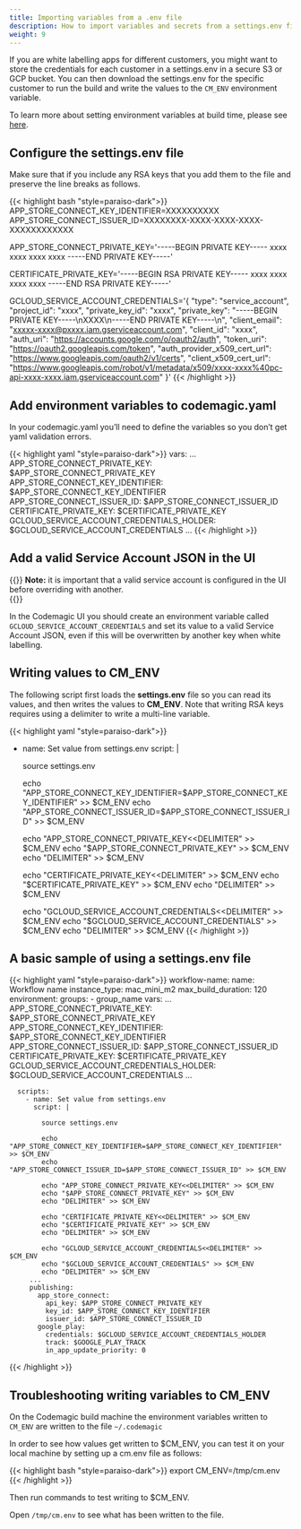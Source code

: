 ```yaml
---
title: Importing variables from a .env file
description: How to import variables and secrets from a settings.env file
weight: 9
---
```

If you are white labelling apps for different customers, you might want to store the credentials for each customer in a settings.env in a secure S3 or GCP bucket. You can then download the settings.env for the specific customer to run the build and write the values to the `CM_ENV` environment variable. 

To learn more about setting environment variables at build time, please see [here](../yaml-basic-configuration/using-environment-variables/).

## Configure the settings.env file 

Make sure that if you include any RSA keys that you add them to the file and preserve the line breaks as follows.

{{< highlight bash "style=paraiso-dark">}}
APP_STORE_CONNECT_KEY_IDENTIFIER=XXXXXXXXXX
APP_STORE_CONNECT_ISSUER_ID=XXXXXXXX-XXXX-XXXX-XXXX-XXXXXXXXXXXX

APP_STORE_CONNECT_PRIVATE_KEY='-----BEGIN PRIVATE KEY-----
xxxx
xxxx
xxxx
xxxx
-----END PRIVATE KEY-----'

CERTIFICATE_PRIVATE_KEY='-----BEGIN RSA PRIVATE KEY-----
xxxx
xxxx
xxxx
xxxx
-----END RSA PRIVATE KEY-----'

GCLOUD_SERVICE_ACCOUNT_CREDENTIALS='{
  "type": "service_account",
  "project_id": "xxxx",
  "private_key_id": "xxxx",
  "private_key": "-----BEGIN PRIVATE KEY-----\nXXXX\n-----END PRIVATE KEY-----\n",
  "client_email": "xxxxx-xxxx@pxxxx.iam.gserviceaccount.com",
  "client_id": "xxxx",
  "auth_uri": "https://accounts.google.com/o/oauth2/auth",
  "token_uri": "https://oauth2.googleapis.com/token",
  "auth_provider_x509_cert_url": "https://www.googleapis.com/oauth2/v1/certs",
  "client_x509_cert_url": "https://www.googleapis.com/robot/v1/metadata/x509/xxxx-xxxx%40pc-api-xxxx-xxxx.iam.gserviceaccount.com"
}'
{{< /highlight >}}

## Add environment variables to codemagic.yaml

In your codemagic.yaml you’ll need to define the variables so you don’t get yaml validation errors.

{{< highlight yaml "style=paraiso-dark">}}
    vars:
      ...
      APP_STORE_CONNECT_PRIVATE_KEY: $APP_STORE_CONNECT_PRIVATE_KEY
      APP_STORE_CONNECT_KEY_IDENTIFIER: $APP_STORE_CONNECT_KEY_IDENTIFIER
      APP_STORE_CONNECT_ISSUER_ID: $APP_STORE_CONNECT_ISSUER_ID
      CERTIFICATE_PRIVATE_KEY: $CERTIFICATE_PRIVATE_KEY
      GCLOUD_SERVICE_ACCOUNT_CREDENTIALS_HOLDER: $GCLOUD_SERVICE_ACCOUNT_CREDENTIALS
      ...
{{< /highlight >}}

## Add a valid Service Account JSON in the UI

{{<notebox>}}
**Note:** it is important that a valid service account is configured in the UI before overriding with another.  
{{</notebox>}}

In the Codemagic UI you should create an environment variable called `GCLOUD_SERVICE_ACCOUNT_CREDENTIALS` and set its value to a valid Service Account JSON, even if this will be overwritten by another key when white labelling.

## Writing values to CM_ENV

The following script first loads the **settings.env** file so you can read its values, and then writes the values to **CM_ENV**. Note that writing RSA keys requires using a delimiter to write a multi-line variable.


{{< highlight yaml "style=paraiso-dark">}}
  - name: Set value from settings.env
    script: | 

    source settings.env

    echo "APP_STORE_CONNECT_KEY_IDENTIFIER=$APP_STORE_CONNECT_KEY_IDENTIFIER" >> $CM_ENV
    echo "APP_STORE_CONNECT_ISSUER_ID=$APP_STORE_CONNECT_ISSUER_ID" >> $CM_ENV

    echo "APP_STORE_CONNECT_PRIVATE_KEY<<DELIMITER" >> $CM_ENV
    echo "$APP_STORE_CONNECT_PRIVATE_KEY" >> $CM_ENV
    echo "DELIMITER" >> $CM_ENV

    echo "CERTIFICATE_PRIVATE_KEY<<DELIMITER" >> $CM_ENV
    echo "$CERTIFICATE_PRIVATE_KEY" >> $CM_ENV
    echo "DELIMITER" >> $CM_ENV

    echo "GCLOUD_SERVICE_ACCOUNT_CREDENTIALS<<DELIMITER" >> $CM_ENV
    echo "$GCLOUD_SERVICE_ACCOUNT_CREDENTIALS" >> $CM_ENV
    echo "DELIMITER" >> $CM_ENV
{{< /highlight >}}

## A basic sample of using a settings.env file

{{< highlight yaml "style=paraiso-dark">}}
workflow-name:
  name: Workflow name
  instance_type: mac_mini_m2
    max_build_duration: 120
    environment:
      groups:
        - group_name
      vars:
        ...
        APP_STORE_CONNECT_PRIVATE_KEY: $APP_STORE_CONNECT_PRIVATE_KEY
        APP_STORE_CONNECT_KEY_IDENTIFIER: $APP_STORE_CONNECT_KEY_IDENTIFIER
        APP_STORE_CONNECT_ISSUER_ID: $APP_STORE_CONNECT_ISSUER_ID
        CERTIFICATE_PRIVATE_KEY: $CERTIFICATE_PRIVATE_KEY
        GCLOUD_SERVICE_ACCOUNT_CREDENTIALS_HOLDER: $GCLOUD_SERVICE_ACCOUNT_CREDENTIALS
        ...


      scripts:
        - name: Set value from settings.env
          script: | 

            source settings.env

            echo "APP_STORE_CONNECT_KEY_IDENTIFIER=$APP_STORE_CONNECT_KEY_IDENTIFIER" >> $CM_ENV
            echo "APP_STORE_CONNECT_ISSUER_ID=$APP_STORE_CONNECT_ISSUER_ID" >> $CM_ENV

            echo "APP_STORE_CONNECT_PRIVATE_KEY<<DELIMITER" >> $CM_ENV
            echo "$APP_STORE_CONNECT_PRIVATE_KEY" >> $CM_ENV
            echo "DELIMITER" >> $CM_ENV

            echo "CERTIFICATE_PRIVATE_KEY<<DELIMITER" >> $CM_ENV
            echo "$CERTIFICATE_PRIVATE_KEY" >> $CM_ENV
            echo "DELIMITER" >> $CM_ENV

            echo "GCLOUD_SERVICE_ACCOUNT_CREDENTIALS<<DELIMITER" >> $CM_ENV
            echo "$GCLOUD_SERVICE_ACCOUNT_CREDENTIALS" >> $CM_ENV
            echo "DELIMITER" >> $CM_ENV
         ...
         publishing:
           app_store_connect:              
             api_key: $APP_STORE_CONNECT_PRIVATE_KEY      
             key_id: $APP_STORE_CONNECT_KEY_IDENTIFIER     
             issuer_id: $APP_STORE_CONNECT_ISSUER_ID
           google_play:
             credentials: $GCLOUD_SERVICE_ACCOUNT_CREDENTIALS_HOLDER
             track: $GOOGLE_PLAY_TRACK
             in_app_update_priority: 0
{{< /highlight >}}

## Troubleshooting writing variables to CM_ENV

On the Codemagic build machine the environment variables written to `CM_ENV` are written to the file `~/.codemagic`

In order to see how values get written to $CM_ENV, you can test it on your local machine by setting up a cm.env file as follows:

{{< highlight bash "style=paraiso-dark">}}
export CM_ENV=/tmp/cm.env
{{< /highlight >}}

Then run commands to test writing to $CM_ENV.

Open `/tmp/cm.env` to see what has been written to the file. 